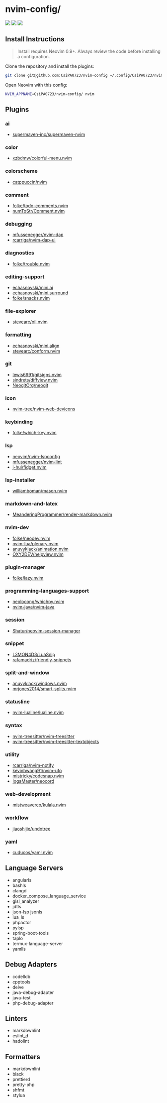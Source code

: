 # nvim-config/

<a href="https://dotfyle.com/CsiPA0723/nvim-config"><img src="https://dotfyle.com/CsiPA0723/nvim-config/badges/plugins?style=for-the-badge" /></a>
<a href="https://dotfyle.com/CsiPA0723/nvim-config"><img src="https://dotfyle.com/CsiPA0723/nvim-config/badges/leaderkey?style=for-the-badge" /></a>
<a href="https://dotfyle.com/CsiPA0723/nvim-config"><img src="https://dotfyle.com/CsiPA0723/nvim-config/badges/plugin-manager?style=for-the-badge" /></a>

## Install Instructions

 > Install requires Neovim 0.9+. Always review the code before installing a configuration.

Clone the repository and install the plugins:

```sh
git clone git@github.com:CsiPA0723/nvim-config ~/.config/CsiPA0723/nvim-config
```

Open Neovim with this config:

```sh
NVIM_APPNAME=CsiPA0723/nvim-config/ nvim
```

## Plugins

### ai

+ [supermaven-inc/supermaven-nvim](https://github.com/supermaven-inc/supermaven-nvim)

### color

+ [xzbdmw/colorful-menu.nvim](https://github.com/xzbdmw/colorful-menu.nvim)

### colorscheme

+ [catppuccin/nvim](https://github.com/catppuccin/nvim)

### comment

+ [folke/todo-comments.nvim](https://github.com/folke/todo-comments.nvim)
+ [numToStr/Comment.nvim](https://github.com/numToStr/Comment.nvim)

### debugging

+ [mfussenegger/nvim-dap](https://github.com/mfussenegger/nvim-dap)
+ [rcarriga/nvim-dap-ui](https://github.com/rcarriga/nvim-dap-ui)

### diagnostics

+ [folke/trouble.nvim](https://github.com/folke/trouble.nvim)

### editing-support

+ [echasnovski/mini.ai](https://github.com/echasnovski/mini.ai)
+ [echasnovski/mini.surround](https://github.com/echasnovski/mini.surround)
+ [folke/snacks.nvim](https://github.com/folke/snacks.nvim)

### file-explorer

+ [stevearc/oil.nvim](https://github.com/stevearc/oil.nvim)

### formatting

+ [echasnovski/mini.align](https://github.com/echasnovski/mini.align)
+ [stevearc/conform.nvim](https://github.com/stevearc/conform.nvim)

### git

+ [lewis6991/gitsigns.nvim](https://github.com/lewis6991/gitsigns.nvim)
+ [sindrets/diffview.nvim](https://github.com/sindrets/diffview.nvim)
+ [NeogitOrg/neogit](https://github.com/NeogitOrg/neogit)

### icon

+ [nvim-tree/nvim-web-devicons](https://github.com/nvim-tree/nvim-web-devicons)

### keybinding

+ [folke/which-key.nvim](https://github.com/folke/which-key.nvim)

### lsp

+ [neovim/nvim-lspconfig](https://github.com/neovim/nvim-lspconfig)
+ [mfussenegger/nvim-lint](https://github.com/mfussenegger/nvim-lint)
+ [j-hui/fidget.nvim](https://github.com/j-hui/fidget.nvim)

### lsp-installer

+ [williamboman/mason.nvim](https://github.com/williamboman/mason.nvim)

### markdown-and-latex

+ [MeanderingProgrammer/render-markdown.nvim](https://github.com/MeanderingProgrammer/render-markdown.nvim)

### nvim-dev

+ [folke/neodev.nvim](https://github.com/folke/neodev.nvim)
+ [nvim-lua/plenary.nvim](https://github.com/nvim-lua/plenary.nvim)
+ [anuvyklack/animation.nvim](https://github.com/anuvyklack/animation.nvim)
+ [OXY2DEV/helpview.nvim](https://github.com/OXY2DEV/helpview.nvim)

### plugin-manager

+ [folke/lazy.nvim](https://github.com/folke/lazy.nvim)

### programming-languages-support

+ [neolooong/whichpy.nvim](https://github.com/neolooong/whichpy.nvim)
+ [nvim-java/nvim-java](https://github.com/nvim-java/nvim-java)

### session

+ [Shatur/neovim-session-manager](https://github.com/Shatur/neovim-session-manager)

### snippet

+ [L3MON4D3/LuaSnip](https://github.com/L3MON4D3/LuaSnip)
+ [rafamadriz/friendly-snippets](https://github.com/rafamadriz/friendly-snippets)

### split-and-window

+ [anuvyklack/windows.nvim](https://github.com/anuvyklack/windows.nvim)
+ [mrjones2014/smart-splits.nvim](https://github.com/mrjones2014/smart-splits.nvim)

### statusline

+ [nvim-lualine/lualine.nvim](https://github.com/nvim-lualine/lualine.nvim)

### syntax

+ [nvim-treesitter/nvim-treesitter](https://github.com/nvim-treesitter/nvim-treesitter)
+ [nvim-treesitter/nvim-treesitter-textobjects](https://github.com/nvim-treesitter/nvim-treesitter-textobjects)

### utility

+ [rcarriga/nvim-notify](https://github.com/rcarriga/nvim-notify)
+ [kevinhwang91/nvim-ufo](https://github.com/kevinhwang91/nvim-ufo)
+ [mistricky/codesnap.nvim](https://github.com/mistricky/codesnap.nvim)
+ [IogaMaster/neocord](https://github.com/IogaMaster/neocord)

### web-development

+ [mistweaverco/kulala.nvim](https://github.com/mistweaverco/kulala.nvim)

### workflow

+ [jiaoshijie/undotree](https://github.com/jiaoshijie/undotree)

### yaml

+ [cuducos/yaml.nvim](https://github.com/cuducos/yaml.nvim)

## Language Servers

+ angularls
+ bashls
+ clangd
+ docker_compose_language_service
+ glsl_analyzer
+ jdtls
+ json-lsp jsonls
+ lua_ls
+ phpactor
+ pylsp
+ spring-boot-tools
+ taplo
+ termux-language-server
+ yamlls

## Debug Adapters

+ codelldb
+ cpptools
+ delve
+ java-debug-adapter
+ java-test
+ php-debug-adapter

## Linters

+ markdownlint
+ eslint_d
+ hadolint

## Formatters

+ markdownlint
+ black
+ prettierd
+ pretty-php
+ shfmt
+ stylua
